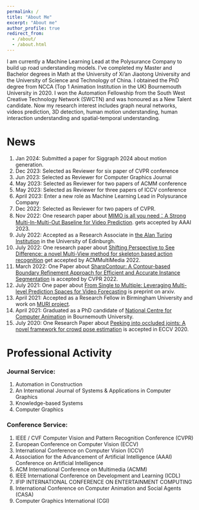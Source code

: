 ```yaml
---
permalink: /
title: "About Me"
excerpt: "About me"
author_profile: true
redirect_from: 
  - /about/
  - /about.html
---
```




I am currently a Machine Learning Lead at the Polysurance Company to build up road understanding models. 
I've completed my Master and Bachelor degrees in Math at the University of Xi’an Jiaotong University and the University of Science and Technology of China. 
I obtained the PhD degree from NCCA (Top 1 Animation Institution in the UK) Bournemouth University in 2020. 
I won the Automation Fellowship from the South West Creative Technology Network (SWCTN) and was honoured as 
a New Talent candidate. Now my research interest includes graph neural networks, 
videos prediction, 3D detection, human motion understanding, human interaction understanding and spatial-temporal understanding.


News
======
1. Jan 2024: Submitted a paper for Siggraph 2024 about motion generation. 
1. Dec 2023: Selected as Reviewer for six paper of CVPR conference
1. Jun 2023: Selected as Reviewer for Computer Graphics Journal
1. May 2023: Selected as Reviewer for two papers of ACMM conference
1. May 2023: Selected as Reviewer for three papers of ICCV conference 
1. April 2023: Enter a new role as Machine Learning Lead in Polysurance Company
1. Dec 2022: Selected as Reviewer for two papers of CVPR.
1. Nov 2022: One research paper about [MIMO is all you need：A Strong Multi-In-Multi-Out Baseline for Video Prediction](https://arxiv.org/abs/2212.04655). gets accepted by AAAI 2023.
1. July 2022: Accepted as a Research Associate in [the Alan Turing Institution](https://www.turing.ac.uk/collaborate-turing/current-partnerships-and-collaborations/university-edinburgh) in the University of Edinburgh. 
1. July 2022: One research paper about [Shifting Perspective to See Difference: a novel Multi-View method for skeleton based action recognition](https://dl.acm.org/doi/abs/10.1145/3503161.3548210) get accepted by ACMMultiMedia 2022. 
1. March 2022: One Paper about [SharpContour: A Contour-based Boundary Refinement Approach for Efficient and Accurate Instance Segmentation](https://xyzhang17.github.io/SharpContour/) is accepted by CVPR 2022.
1. July 2021: One paper about [From Single to Multiple: Leveraging Multi-level Prediction Spaces for Video Forecasting](https://arxiv.org/abs/2107.10068) is preprint on arxiv.
1. April 2021: Accepted as a Research Fellow in Birmingham University and work on [MURI project](https://www.robots.ox.ac.uk/~nsid/muri/). 
1. April 2021: Graduated as a PhD candidate of [National Centre for Computer Animation](https://www.bournemouth.ac.uk/about/our-faculties/faculty-media-communication/national-centre-computer-animation) in Bournemouth University.
1. July 2020: One Research Paper about [Peeking into occluded joints: A novel framework for crowd pose estimation](https://github.com/lingtengqiu/OPEC-Net) is accepted in ECCV 2020.


Professional Activity
======
### Journal Service:

1. Automation in Construction 
1. An International Journal of Systems & Applications in Computer Graphics
1. Knowledge-based Systems
1. Computer Graphics

### Conference Service:

1. IEEE / CVF Computer Vision and Pattern Recognition Conference (CVPR)
1. European Conference on Computer Vision (ECCV)
1. International Conference on Computer Vision (ICCV)
1. Association for the Advancement of Artificial Intelligence (AAAI) Conference on Artificial Intelligence
1. ACM International Conference on Multimedia (ACMM)
1. IEEE International Conference on Development and Learning (ICDL)
1. IFIP INTERNATIONAL CONFERENCE ON ENTERTAINMENT COMPUTING
1. International Conference on Computer Animation and Social Agents (CASA)
1. Computer Graphics International (CGI)

